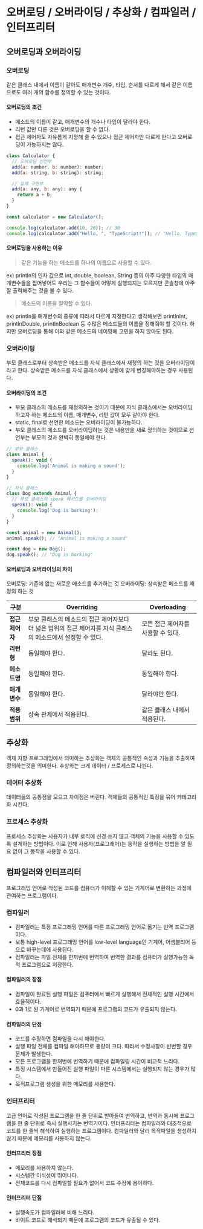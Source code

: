 # 오버로딩 / 오버라이딩 / 추상화 / 컴파일러 / 인터프리터

## 오버로딩과 오버라이딩

### 오버로딩

같은 클래스 내에서 이름이 같아도 매개변수 개수, 타입, 순서를 다르게 해서 같은 이름으로도 여러 개의 함수를 정의할 수 있는 것이다.

#### 오버로딩의 조건

- 메소드의 이름이 같고, 매개변수의 개수나 타입이 달라야 한다.
- 리턴 값만 다른 것은 오버로딩을 할 수 없다.
- 접근 제어자도 자유롭게 지정해 줄 수 있으나 접근 제어자만 다르게 한다고 오버로딩이 가능하지는 않다.

```js
class Calculator {
  // 오버로딩 선언부
  add(a: number, b: number): number;
  add(a: string, b: string): string;

  // 실제 구현부
  add(a: any, b: any): any {
    return a + b;
  }
}

const calculator = new Calculator();

console.log(calculator.add(10, 20)); // 30
console.log(calculator.add("Hello, ", "TypeScript!")); // "Hello, TypeScript!"
```

#### 오버로딩을 사용하는 이유

> 같은 기능을 하는 메소드를 하나의 이름으로 사용할 수 있다.

ex) println의 인자 값으로 int, double, boolean, String 등의 아주 다양한 타입의 매개변수들을 집어넣어도 우리는 그 함수들이 어떻게 실행되지는 모르지만 콘솔창에 아주 잘 출력해주는 것을 볼 수 있다.

> 메소드의 이름을 절약할 수 있다.

ex) println을 매개변수의 종류에 따라서 다르게 지정한다고 생각해보면 printlnInt, printlnDouble, printlnBoolean 등 수많은 메소드들의 이름을 정해줘야 할 것이다. 하지만 오버로딩을 통해 이와 같은 메소드의 네이밍에 고민을 하지 않아도 된다.

### 오버라이딩

부모 클래스로부터 상속받은 메소드를 자식 클래스에서 재정의 하는 것을 오버라이딩이라고 한다. 상속받은 메소드를 자식 클래스에서 상황에 맞게 변경해야하는 경우 사용된다.

#### 오버라이딩의 조건

- 부모 클래스의 메소드를 재정의하는 것이기 때문에 자식 클래스에서는 오버라이딩하고자 하는 메소드의 이름, 매개변수, 리턴 값이 모두 같아야 한다.
- static, final로 선언한 메소드는 오버라이딩이 불가능하다.
- 부모 클래스의 메소드를 오버라이딩하는 것은 내용만을 새로 정의하는 것이므로 선언부는 부모의 것과 완벽히 동일해야 한다.

```js
// 부모 클래스
class Animal {
  speak(): void {
    console.log('Animal is making a sound');
  }
}

// 자식 클래스
class Dog extends Animal {
  // 부모 클래스의 speak 메서드를 오버라이딩
  speak(): void {
    console.log('Dog is barking');
  }
}

const animal = new Animal();
animal.speak(); // "Animal is making a sound"

const dog = new Dog();
dog.speak(); // "Dog is barking"
```

#### 오버로딩과 오버라이딩의 차이

오버로딩: 기존에 없는 새로운 메소드를 추가하는 것
오버라이딩: 상속받은 메소드를 재정의 하는 것

| **구분**        | **Overriding**                                                                                               | **Overloading**                    |
| --------------- | ------------------------------------------------------------------------------------------------------------ | ---------------------------------- |
| **접근 제어자** | 부모 클래스의 메소드의 접근 제어자보다 더 넓은 범위의 접근 제어자를 자식 클래스의 메소드에서 설정할 수 있다. | 모든 접근 제어자를 사용할 수 있다. |
| **리턴형**      | 동일해야 한다.                                                                                               | 달라도 된다.                       |
| **메소드명**    | 동일해야 한다.                                                                                               | 동일해야 한다.                     |
| **매개변수**    | 동일해야 한다.                                                                                               | 달라야만 한다.                     |
| **적용 범위**   | 상속 관계에서 적용된다.                                                                                      | 같은 클래스 내에서 적용된다.       |

## 추상화

객체 지향 프로그래밍에서 의미하는 추상화는 객체의 공통적인 속성과 기능을 추출하여 정의하는것을 의미한다. 추상화는 크게 데이터 / 프로세스로 나뉜다.

### 데이터 추상화

데이터들의 공통점을 모으고 차이점은 버린다. 객체들의 공통적인 특징을 묶어 카테고리화 시킨다.

### 프로세스 추상화

프로세스 추상화는 사용자가 내부 로직에 신경 쓰지 않고 객체의 기능을 사용할 수 있도록 설계하는 방법이다. 이로 인해 사용자(프로그래머)는 동작을 실행하는 방법을 알 필요 없이 그 동작을 사용할 수 있다.

## 컴파일러와 인터프리터

프로그래밍 언어로 작성된 코드를 컴퓨터가 이해할 수 있는 기계어로 변환하는 과정에 관여하는 프로그램이다.

### 컴파일러

- 컴파일러는 특정 프로그래밍 언어를 다른 프로그래밍 언어로 옮기는 번역 프로그램이다.
- 보통 high-level 프로그래밍 언어를 low-level language인 기계어, 어셈블리어 등으로 바꾸는데에 사용된다.
- 컴파일러는 파일 전체를 한꺼번에 번역하여 번역한 결과를 컴퓨터가 실행가능한 목적 프로그램으로 저장한다.

#### 컴파일러의 장점

- 컴파일이 완료된 실행 파일은 컴퓨터에서 빠르게 실행해서 전체적인 실행 시간에서 효율적이다.
- 0과 1로 된 기계어로 번역되기 때문에 프로그램의 코드가 유출되지 않는다.

#### 컴파일러의 단점

- 코드를 수정하면 컴파일을 다시 해야한다.
- 실행 파일 전체를 컴파일 해야하므로 용량이 크다. 따라서 수정사항이 빈번할 경우 문제가 발생한다.
- 모든 프로그램을 한꺼번에 번역하기 때문에 컴파일링 시간이 비교적 느리다.
- 특정 시스템에서 만들어진 실행 파일이 다른 시스템에서는 실행되지 않는 경우가 많다.
- 목적프로그램 생성을 위한 메모리를 사용한다.

### 인터프리터

고급 언어로 작성된 프로그램을 한 줄 단위로 받아들여 번역하고, 번역과 동시에 프로그램을 한 줄 단위로 즉시 실행시키는 번역기이다. 인터프리터는 컴파일러와 대조적으로 코드를 한 줄씩 해석하여 실행하는 프로그램이다.
컴파일러와 달리 목적파일을 생성하지 않기 때문에 메모리를 사용하지 않는다.

#### 인터프리터 장점

- 메모리를 사용하지 않는다.
- 시스템간 이식성이 뛰어나다.
- 전체코드를 다시 컴파일할 필요가 없어서 코드 수정에 용이하다.

#### 인터프리터 단점

- 실행속도가 컴파일러에 비해 느리다.
- 바이트 코드로 해석되기 때문에 프로그램의 코드가 유출될 수 있다.
